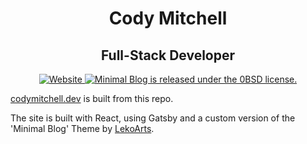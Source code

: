 <h1 align="center">
  Cody Mitchell
</h1>
<h2 align="center">
  Full-Stack Developer
</h2>

<p align="center">
   <a href="https://www.codymitchell.dev">
    <img alt="Website" src="https://img.shields.io/badge/-website-blue">
  </a>
  <a href="https://github.com/LekoArts/gatsby-starter-minimal-blog/blob/master/LICENSE">
    <img src="https://img.shields.io/badge/license-0BSD-blue.svg" alt="Minimal Blog is released under the 0BSD license." />
  </a>
</p>

<a href="https://www.codymitchell.dev">codymitchell.dev</a> is built from this repo.

The site is built with React, using Gatsby and a custom version of the 'Minimal Blog' Theme by [LekoArts](https://www.lekoarts.de?utm_source=minimal-blog&utm_medium=Starter).

